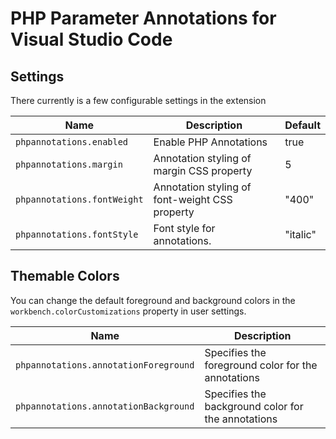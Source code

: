 # PHP Parameter Annotations for Visual Studio Code

## Settings

There currently is a few configurable settings in the extension

| Name | Description | Default |
|-------|------------|---------|
| `phpannotations.enabled`  | Enable PHP Annotations | true |
| `phpannotations.margin` | Annotation styling of margin CSS property | 5 |
| `phpannotations.fontWeight` | Annotation styling of font-weight CSS property | "400" |
| `phpannotations.fontStyle` | Font style for annotations. | "italic" |

## Themable Colors

You can change the default foreground and background colors in the `workbench.colorCustomizations` property in user settings.

| Name | Description |
|------|-------------|
| `phpannotations.annotationForeground` | Specifies the foreground color for the annotations |
| `phpannotations.annotationBackground` | Specifies the background color for the annotations |